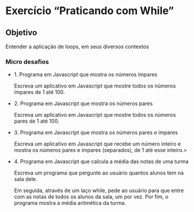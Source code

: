 
<h1>Exercício <strong>“Praticando com While”
</strong></h1>
<h2>Objetivo</h2>
Entender a aplicação de loops, em seus diversos contextos


<h3>Micro desafios</h3>
<ul>
    <li>1. Programa em Javascript que mostra os números ímpares</li>
       <p>Escreva um aplicativo em Javascript que mostre todos os números ímpares de 1 até 100.</p>
    <li>2. Programa em Javascript que mostra os números pares</li>
       <p>Escreva um aplicativo em Javascript que mostre todos os números pares de 1 até 100.</p>
    <li>3. Programa em Javascript que mostra os números pares e ímpares </li>
       <p>Escreva um aplicativo em Javascript que recebe um número inteiro e mostra os números pares e ímpares (separados), de 1 até esse inteiro.>
    <li>4. Programa em Javascript que calcula a média das notas de uma turma </li>
       <p>Escreva um programa que pergunte ao usuário quantos alunos tem na sala dele.</p>
Em seguida, através de um laço while, pede ao usuário para que entre com as notas de todos os alunos da sala, um por vez.
Por fim, o programa mostra a média aritmética da turma.
</p>
